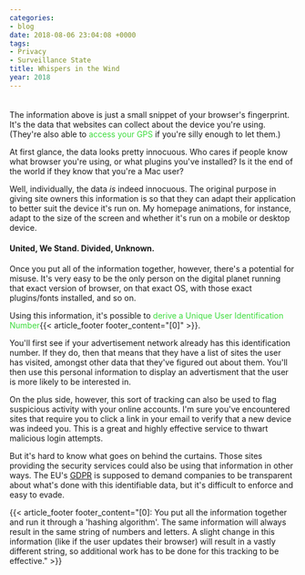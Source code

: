 ```yaml
---
categories:
- blog
date: 2018-08-06 23:04:08 +0000
tags:
- Privacy
- Surveillance State
title: Whispers in the Wind
year: 2018
---
```

<div id="fingerprint" style="font-size: xx-small; padding-bottom: 20px;">
</div>
The information above is just a small snippet of your browser's fingerprint. It's the data that websites can collect about the device you're using. (They're also able to <span id="geolocation" style="color: #3cdc3c;cursor: pointer;">access your GPS</span> if you're silly enough to let them.)

At first glance, the data looks pretty innocuous. Who cares if people know what browser you're using, or what plugins you've installed? Is it the end of the world if they know that you're a Mac user?

Well, individually, the data *is* indeed innocuous. The original purpose in giving site owners this information is so that they can adapt their application to better suit the device it's run on. My homepage animations, for instance, adapt to the size of the screen and whether it's run on a mobile or desktop device.

#### United, We Stand. Divided, Unknown.

Once you put all of the information together, however, there's a potential for misuse. It's very easy to be the only person on the digital planet running that exact version of browser, on that exact OS, with those exact plugins/fonts installed, and so on.

Using this information, it's possible to <span id="uuid" style="color: #3cdc3c; cursor:pointer; overflow-wrap: break-word;">derive a Unique User Identification Number</span>{{< article_footer footer_content="[0]" >}}. 

You'll first see if your advertisement network already has this identification number. If they do, then that means that they have a list of sites the user has visited, amongst other data that they've figured out about them. You'll then use this personal information to display an advertisment that the user is more likely to be interested in.

On the plus side, however, this sort of tracking can also be used to flag suspicious activity with your online accounts. I'm sure you've encountered sites that require you to click a link in your email to verify that a new device was indeed you. This is a great and highly effective service to thwart malicious login attempts.

But it's hard to know what goes on behind the curtains. Those sites providing the security services could also be using that information in other ways. The EU's <a href="https://www.eugdpr.org/">GDPR</a> is supposed to demand companies to be transparent about what's done with this identifiable data, but it's difficult to enforce and easy to evade.

{{< article_footer footer_content="[0]: You put all the information together and run it through a 'hashing algorithm'. The same information will always result in the same string of numbers and letters. A slight change in this information (like if the user updates their browser) will result in a vastly different string, so additional work has to be done for this tracking to be effective." >}}